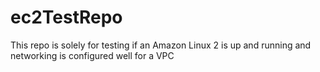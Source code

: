 # ec2TestRepo
This repo is solely for testing if an Amazon Linux 2  is up and running and networking is configured  well for a VPC
